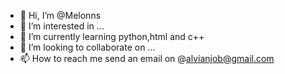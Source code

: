 - 👋 Hi, I’m @Melonns
- 👀 I’m interested in ...
- 🌱 I’m currently learning python,html and c++
- 💞️ I’m looking to collaborate on ...
- 📫 How to reach me send an email on @alvianjob@gmail.com

<!---
Melonns/Melonns is a ✨ special ✨ repository because its `README.md` (this file) appears on your GitHub profile.
You can click the Preview link to take a look at your changes.
--->
